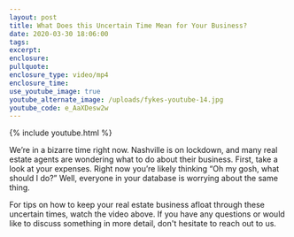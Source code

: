 ```yaml
---
layout: post
title: What Does this Uncertain Time Mean for Your Business?
date: 2020-03-30 18:06:00
tags:
excerpt:
enclosure:
pullquote:
enclosure_type: video/mp4
enclosure_time:
use_youtube_image: true
youtube_alternate_image: /uploads/fykes-youtube-14.jpg
youtube_code: e_AaXDesw2w
---
```


{% include youtube.html %}

We’re in a bizarre time right now. Nashville is on lockdown, and many real estate agents are wondering what to do about their business. First, take a look at your expenses. Right now you’re likely thinking “Oh my gosh, what should I do?” Well, everyone in your database is worrying about the same thing.

For tips on how to keep your real estate business afloat through these uncertain times, watch the video above. If you have any questions or would like to discuss something in more detail, don't hesitate to reach out to us.